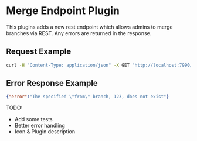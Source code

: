 Merge Endpoint Plugin
=====================

This plugins adds a new rest endpoint which allows admins to merge branches via REST.
Any errors are returned in the response.

Request Example
----------------
```bash
curl -H "Content-Type: application/json" -X GET "http://localhost:7990/bitbucket/rest/merge/1.0/projects/PROJECT_1/repos/rep_1/merge?user=admin&comment=foo&fromBranch=123&toBranch=abc"
```

Error Response Example
-----------------------
```json
{"error":"The specified \"from\" branch, 123, does not exist"}
```

TODO: 
* Add some tests
* Better error handling
* Icon & Plugin description


